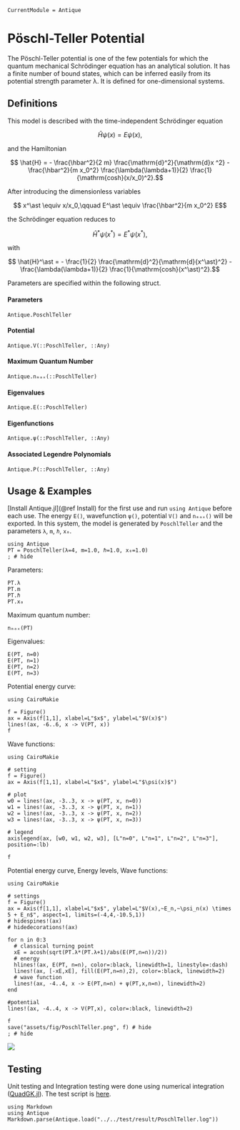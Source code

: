 ```@meta
CurrentModule = Antique
```

# Pöschl-Teller Potential

The Pöschl-Teller potential is one of the few potentials for which the quantum mechanical Schrödinger equation has an analytical solution. It has a finite number of bound states, which can be inferred easily from its potential strength parameter λ. It is defined for one-dimensional systems.

## Definitions

This model is described with the time-independent Schrödinger equation
```math
  \hat{H} \psi(x) = E \psi(x),
```
and the Hamiltonian
```math
  \hat{H} = - \frac{\hbar^2}{2 m} \frac{\mathrm{d}^2}{\mathrm{d}x ^2} - \frac{\hbar^2}{m x_0^2} \frac{\lambda(\lambda+1)}{2}  \frac{1}{\mathrm{cosh}(x/x_0)^2}.
```

After introducing the dimensionless variables
```math
  x^\ast \equiv x/x_0,\qquad E^\ast \equiv \frac{\hbar^2}{m x_0^2} E
```
the Schrödinger equation reduces to
```math
  \hat{H}^\ast \psi(x^\ast) = E^\ast \psi(x^\ast),
```
with
```math
  \hat{H}^\ast = - \frac{1}{2} \frac{\mathrm{d}^2}{\mathrm{d}{x^\ast}^2} - \frac{\lambda(\lambda+1)}{2}  \frac{1}{\mathrm{cosh}(x^\ast)^2}.
```
Parameters are specified within the following struct.

#### Parameters
```@docs; canonical=false
Antique.PoschlTeller
```

#### Potential
```@docs; canonical=false
Antique.V(::PoschlTeller, ::Any)
```

#### Maximum Quantum Number
```@docs; canonical=false
Antique.nₘₐₓ(::PoschlTeller)
```

#### Eigenvalues
```@docs; canonical=false
Antique.E(::PoschlTeller)
```

#### Eigenfunctions
```@docs; canonical=false
Antique.ψ(::PoschlTeller, ::Any)
```

#### Associated Legendre Polynomials
```@docs; canonical=false
Antique.P(::PoschlTeller, ::Any)
```

## Usage & Examples

[Install Antique.jl](@ref Install) for the first use and run `using Antique` before each use. The energy `E()`, wavefunction `ψ()`, potential `V()` and `nₘₐₓ()` will be exported. In this system, the model is generated by `PoschlTeller` and the parameters `λ`, `m`, `ℏ`, `x₀`.

```@example PT
using Antique
PT = PoschlTeller(λ=4, m=1.0, ℏ=1.0, x₀=1.0)
; # hide
```

Parameters:

```@repl PT
PT.λ
PT.m
PT.ℏ
PT.x₀
```

Maximum quantum number:

```@repl PT
nₘₐₓ(PT)
```

Eigenvalues:

```@repl PT
E(PT, n=0)
E(PT, n=1)
E(PT, n=2)
E(PT, n=3)
```

Potential energy curve:

```@example PT
using CairoMakie

f = Figure()
ax = Axis(f[1,1], xlabel=L"$x$", ylabel=L"$V(x)$")
lines!(ax, -6..6, x -> V(PT, x))
f
```

Wave functions:

```@example PT
using CairoMakie

# setting
f = Figure()
ax = Axis(f[1,1], xlabel=L"$x$", ylabel=L"$\psi(x)$")

# plot
w0 = lines!(ax, -3..3, x -> ψ(PT, x, n=0))
w1 = lines!(ax, -3..3, x -> ψ(PT, x, n=1))
w2 = lines!(ax, -3..3, x -> ψ(PT, x, n=2))
w3 = lines!(ax, -3..3, x -> ψ(PT, x, n=3))

# legend
axislegend(ax, [w0, w1, w2, w3], [L"n=0", L"n=1", L"n=2", L"n=3"], position=:lb)

f
```

Potential energy curve, Energy levels, Wave functions:

```@example PT
using CairoMakie

# settings
f = Figure()
ax = Axis(f[1,1], xlabel=L"$x$", ylabel=L"$V(x),~E_n,~\psi_n(x) \times 5 + E_n$", aspect=1, limits=(-4,4,-10.5,1))
# hidespines!(ax)
# hidedecorations!(ax)

for n in 0:3
  # classical turning point
  xE = acosh(sqrt(PT.λ*(PT.λ+1)/abs(E(PT,n=n))/2))
  # energy
  hlines!(ax, E(PT, n=n), color=:black, linewidth=1, linestyle=:dash)
  lines!(ax, [-xE,xE], fill(E(PT,n=n),2), color=:black, linewidth=2)
  # wave function
  lines!(ax, -4..4, x -> E(PT,n=n) + ψ(PT,x,n=n), linewidth=2)
end

#potential
lines!(ax, -4..4, x -> V(PT,x), color=:black, linewidth=2)

f
save("assets/fig/PoschlTeller.png", f) # hide
; # hide
```

![](assets/fig/PoschlTeller.png)

## Testing

Unit testing and Integration testing were done using numerical integration ([QuadGK.jl](https://juliamath.github.io/QuadGK.jl/stable/)). The test script is [here](https://github.com/ohno/Antique.jl/blob/main/test/PoschlTeller.jl).

```@eval
using Markdown
using Antique
Markdown.parse(Antique.load("../../test/result/PoschlTeller.log"))
```
